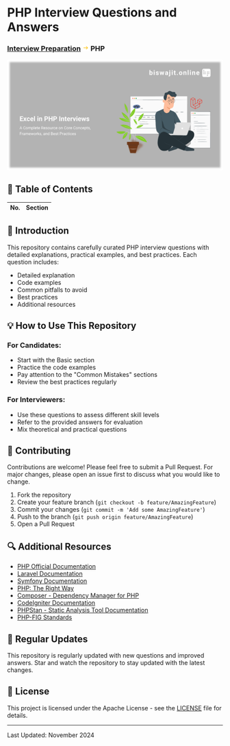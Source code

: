 # PHP Interview Questions and Answers

### **<a href="../README.md">Interview Preparation</a> <img src="../img/icons8-right-25.png" alt="arrow" style="width:15px; height:15px;"> PHP**

![PHP Banner@2x.png](../img/PHP%20Banner%402x.png)



## 🎯 Table of Contents

| No. | Section                 |
|-----|------------------------|


## 🚀 Introduction

This repository contains carefully curated PHP interview questions with detailed explanations, practical examples, and best practices. Each question includes:
- Detailed explanation
- Code examples
- Common pitfalls to avoid
- Best practices
- Additional resources

## 💡 How to Use This Repository

### For Candidates:
- Start with the Basic section
- Practice the code examples
- Pay attention to the "Common Mistakes" sections
- Review the best practices regularly

### For Interviewers:
- Use these questions to assess different skill levels
- Refer to the provided answers for evaluation
- Mix theoretical and practical questions

## 🤝 Contributing

Contributions are welcome! Please feel free to submit a Pull Request. For major changes, please open an issue first to discuss what you would like to change.

1. Fork the repository
2. Create your feature branch (`git checkout -b feature/AmazingFeature`)
3. Commit your changes (`git commit -m 'Add some AmazingFeature'`)
4. Push to the branch (`git push origin feature/AmazingFeature`)
5. Open a Pull Request

## 🔍 Additional Resources

- [PHP Official Documentation](https://www.php.net/docs.php)
- [Laravel Documentation](https://laravel.com/docs/)
- [Symfony Documentation](https://symfony.com/doc/current/index.html)
- [PHP: The Right Way](https://phptherightway.com/)
- [Composer - Dependency Manager for PHP](https://getcomposer.org/doc/)
- [CodeIgniter Documentation](https://codeigniter.com/userguide3/)
- [PHPStan - Static Analysis Tool Documentation](https://phpstan.org/)
- [PHP-FIG Standards](https://www.php-fig.org/)

## 🔄 Regular Updates

This repository is regularly updated with new questions and improved answers. Star and watch the repository to stay updated with the latest changes.

## 📝 License

This project is licensed under the Apache License - see the [LICENSE](../LICENSE) file for details.

---
Last Updated: November 2024
